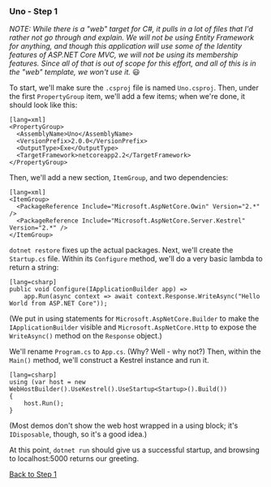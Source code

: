 ### Uno - Step 1

_NOTE: While there is a "web" target for C#, it pulls in a lot of files that I'd rather not go through and explain. We will not be using Entity Framework for anything, and though this application will use some of the Identity features of ASP.NET Core MVC, we will not be using its membership features.  Since all of that is out of scope for this effort, and all of this is in the "web" template, we won't use it._  😃

To start, we'll make sure the `.csproj` file is named `Uno.csproj`. Then, under the first `PropertyGroup` item, we'll add a few items; when we're done, it should look like this:

    [lang=xml]
    <PropertyGroup>
      <AssemblyName>Uno</AssemblyName>
      <VersionPrefix>2.0.0</VersionPrefix>
      <OutputType>Exe</OutputType>
      <TargetFramework>netcoreapp2.2</TargetFramework>
    </PropertyGroup>

Then, we'll add a new section, `ItemGroup`, and two dependencies:

    [lang=xml]
    <ItemGroup>
      <PackageReference Include="Microsoft.AspNetCore.Owin" Version="2.*" />
      <PackageReference Include="Microsoft.AspNetCore.Server.Kestrel" Version="2.*" />
    </ItemGroup>

`dotnet restore` fixes up the actual packages.  Next, we'll create the `Startup.cs` file.  Within its `Configure` method, we'll do a very basic lambda to return a string:

    [lang=csharp]
    public void Configure(IApplicationBuilder app) =>
        app.Run(async context => await context.Response.WriteAsync("Hello World from ASP.NET Core"));

(We put in using statements for `Microsoft.AspNetCore.Builder` to make the `IApplicationBuilder` visible and `Microsoft.AspNetCore.Http` to expose the `WriteAsync()` method on the `Response` object.)

We'll rename `Program.cs` to `App.cs`.  (Why?  Well - why not?)  Then, within the `Main()` method, we'll construct a Kestrel instance and run it.

    [lang=csharp]
    using (var host = new WebHostBuilder().UseKestrel().UseStartup<Startup>().Build())
    {
        host.Run();
    }

(Most demos don't show the web host wrapped in a using block; it's `IDisposable`, though, so it's a good idea.)

At this point, `dotnet run` should give us a successful startup, and browsing to localhost:5000 returns our greeting.

[Back to Step 1](../step1)